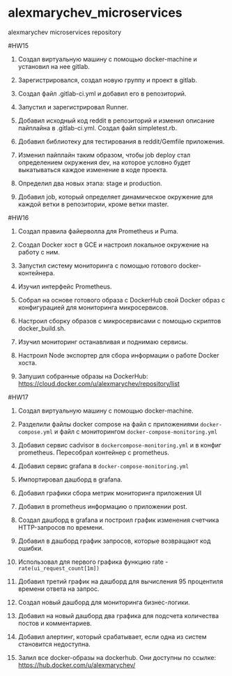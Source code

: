 # alexmarychev_microservices
alexmarychev microservices repository

#HW15

1. Создал виртуальную машину с помощью docker-machine и установил на нее gitlab.

2. Зарегистрировался, создал новую группу и проект в gitlab.

3. Создал файл .gitlab-ci.yml и добавил его в репозиторий.

4. Запустил и зарегистрировал Runner.

5. Добавил исходный код reddit в репозиторий и изменил описание пайплайна в .gitlab-ci.yml. Создал файл simpletest.rb.

6. Добавил библиотеку для тестирования в reddit/Gemfile приложения.

7. Изменил пайплайн таким образом, чтобы job deploy стал определением окружения dev, на которое условно будет выкатываться каждое изменение в коде проекта.

8. Определил два новых этапа: stage и production.

9. Добавил job, который определяет динамическое окружение для каждой ветки в репозитории, кроме ветки master.


#HW16

1. Создал правила файерволла для Prometheus и Puma.

2. Создал Docker хост в GCE и настроил локальное окружение на работу с ним.

3. Запустил систему мониторинга с помощью готового docker-контейнера.

4. Изучил интерфейс Prometheus.

5. Собрал на основе готового образа с DockerHub свой Docker образ с конфигурацией для мониторинга микросервисов.

6. Настроил сборку образов с микросервисами с помощью скриптов docker_build.sh.

7. Изучил мониторинг останавливая и поднимаю сервисы.

8. Настроил Node экспортер для сбора информации о работе Docker хоста.

9. Запушил собранные образы на DockerHub: https://cloud.docker.com/u/alexmarychev/repository/list

#HW17

1. Создал виртуальную машину с помощью docker-machine.

2. Разделили файлы docker compose на файл с приложениями ```docker-compose.yml``` и файл с мониторингом ```docker-compose-monitoring.yml```

3. Добавил сервис cadvisor в ```dockercompose-monitoring.yml``` и в конфиг prometheus. Пересобрал контейнер с prometheus.

4. Добавил сервис grafana в ```docker-compose-monitoring.yml```

5. Импортировал дашборд в grafana.

6. Добавил графики сбора метрик мониторинга приложения UI

7. Добавил в prometheus информацию о приложении post.

8. Создал дашборд в grafana и построил график изменения счетчика HTTP-запросов по времени.

9. Добавил в дашборд график запросов, которые возвращают код ошибки.

10. Использовал для первого графика функцию rate - ```rate(ui_request_count[1m])```

11. Добавил третий график на дашборд для вычисления 95 процентиля времени ответа на запрос.

12. Создал новый дашборд для мониторинга бизнес-логики.

13. Добавил на новый дашборд два графика для подсчета количества постов и комментариев.

14. Добавил алертинг, который срабатывает, если одна из систем становится недоступна.

15. Залил все docker-образы на dockerhub. Они доступны по ссылке: https://hub.docker.com/u/alexmarychev/
